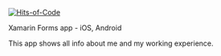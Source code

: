 [![Hits-of-Code](https://hitsofcode.com/github/namarakM/CV?branch=main)](https://hitsofcode.com/github/namarakM/CV?branch=main/view?branch=main/)

Xamarin Forms app - iOS, Android

This app shows all info about me and my working experience.
